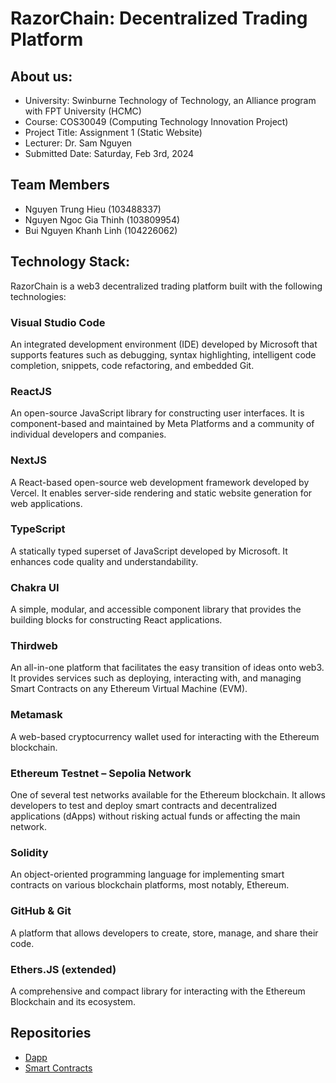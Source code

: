 # RazorChain: Decentralized Trading Platform

## About us:
- University: Swinburne Technology of Technology, an Alliance program with FPT University (HCMC)
- Course: COS30049 (Computing Technology Innovation Project)
- Project Title: Assignment 1 (Static Website)
- Lecturer: Dr. Sam Nguyen
- Submitted Date: Saturday, Feb 3rd, 2024

## Team Members
- Nguyen Trung Hieu (103488337)
- Nguyen Ngoc Gia Thinh (103809954)
- Bui Nguyen Khanh Linh (104226062)

## Technology Stack:
RazorChain is a web3 decentralized trading platform built with the following technologies:

### Visual Studio Code
An integrated development environment (IDE) developed by Microsoft that supports features such as debugging, syntax highlighting, intelligent code completion, snippets, code refactoring, and embedded Git.

### ReactJS
An open-source JavaScript library for constructing user interfaces. It is component-based and maintained by Meta Platforms and a community of individual developers and companies.

### NextJS
A React-based open-source web development framework developed by Vercel. It enables server-side rendering and static website generation for web applications.

### TypeScript
A statically typed superset of JavaScript developed by Microsoft. It enhances code quality and understandability.

### Chakra UI
A simple, modular, and accessible component library that provides the building blocks for constructing React applications.

### Thirdweb
An all-in-one platform that facilitates the easy transition of ideas onto web3. It provides services such as deploying, interacting with, and managing Smart Contracts on any Ethereum Virtual Machine (EVM).

### Metamask
A web-based cryptocurrency wallet used for interacting with the Ethereum blockchain.

### Ethereum Testnet – Sepolia Network
One of several test networks available for the Ethereum blockchain. It allows developers to test and deploy smart contracts and decentralized applications (dApps) without risking actual funds or affecting the main network.

### Solidity
An object-oriented programming language for implementing smart contracts on various blockchain platforms, most notably, Ethereum.

### GitHub & Git
A platform that allows developers to create, store, manage, and share their code.

### Ethers.JS (extended)
A comprehensive and compact library for interacting with the Ethereum Blockchain and its ecosystem.

## Repositories
- [Dapp](https://github.com/hiimjupter/COS30049_RazorChain.git%29)
- [Smart Contracts](https://github.com/hiimjupter/TokenTransfer-Smart-Contract.git%29)

